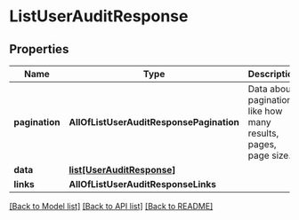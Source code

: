 # ListUserAuditResponse

## Properties
Name | Type | Description | Notes
------------ | ------------- | ------------- | -------------
**pagination** | **AllOfListUserAuditResponsePagination** | Data about pagination like how many results, pages, page size. | 
**data** | [**list[UserAuditResponse]**](UserAuditResponse.md) |  | 
**links** | **AllOfListUserAuditResponseLinks** |  | 

[[Back to Model list]](../README.md#documentation-for-models) [[Back to API list]](../README.md#documentation-for-api-endpoints) [[Back to README]](../README.md)


